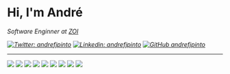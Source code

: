 # Hi, I'm André
<p><em>Software Enginner at <a href="http://www.zoi.de">ZOI</a></p>

[![Twitter: andrefjpinto](https://img.shields.io/twitter/follow/andrefjpinto?style=social)](https://twitter.com/andrefjpinto)
[![Linkedin: andrefjpinto](https://img.shields.io/badge/-andrefjpinto-blue?style=flat-square&logo=Linkedin&logoColor=white&link=https://www.linkedin.com/in/andrefjpinto/)](https://www.linkedin.com/in/andrefjpinto/)
[![GitHub andrefjpinto](https://img.shields.io/github/followers/andrefjpinto?label=follow&style=social)](https://github.com/andrefjpinto)

<hr>

![](https://img.shields.io/badge/OS-Linux-informational?style=flat&logo=linux&logoColor=white&color=6aa6f8)
![](https://img.shields.io/badge/Editor-VS_Code-informational?style=flat&logo=visual-studio-code&logoColor=white&color=6aa6f8)
![](https://img.shields.io/badge/Code-C%23-informational?style=flat&logo=csharp&logoColor=white&color=6aa6f8)
![](https://img.shields.io/badge/Code-JavaScript-informational?style=flat&logo=javascript&logoColor=white&color=6aa6f8)
![](https://img.shields.io/badge/Code-Ruby-informational?style=flat&logo=ruby&logoColor=white&color=6aa6f8)
![](https://img.shields.io/badge/Code-React-informational?style=flat&logo=react&logoColor=white&color=6aa6f8)
![](https://img.shields.io/badge/Shell-Bash-informational?style=flat&logo=gnu-bash&logoColor=white&color=6aa6f8)
![](https://img.shields.io/badge/Tools-PostgreSQL-informational?style=flat&logo=postgresql&logoColor=white&color=6aa6f8)
![](https://img.shields.io/badge/Tools-Docker-informational?style=flat&logo=docker&logoColor=white&color=6aa6f8)